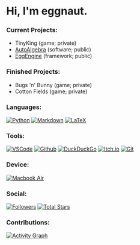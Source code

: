 # Hi, I'm eggnaut.

### Current Projects:
- TinyKing (game; private)
- [AutoAlgebra](https://github.com/eggnaut/AutoAlgebra) (software; public)
- [EggEngine](https://github.com/eggnaut/EggEngine) (framework; public)

### Finished Projects:
- Bugs 'n' Bunny (game; private)
- Cotton Fields (game; private)

### Languages:
[![Python](https://img.shields.io/static/v1?label=&logo=Python&logoColor=yellow&style=for-the-badge&message=Python&color=blue)](https://python.org) [![Markdown](https://img.shields.io/static/v1?label=&logo=Markdown&logoColor=white&style=for-the-badge&message=Markdown&color=black)](https://markdownguide.org) [![LaTeX](https://img.shields.io/static/v1?label=&logo=LaTeX&logoColor=blue&style=for-the-badge&message=LaTeX&color=white)](https://latex-project.org)

### Tools:
[![VSCode](https://img.shields.io/static/v1?label=&logo=Visual%20Studio%20Code&logoColor=blue&style=for-the-badge&message=VSCode&color=white)](https://code.visualstudio.com/) [![Github](https://img.shields.io/static/v1?label=&logo=Github&logoColor=white&style=for-the-badge&message=Github&color=black)](https://github.com/eggnaut) [![DuckDuckGo](https://img.shields.io/static/v1?label=&logo=DuckDuckGo&logoColor=white&style=for-the-badge&message=DuckDuckGo&color=orange)](https://duckduckgo.com) [![Itch.io](https://img.shields.io/static/v1?label=&logo=Itch.io&logoColor=white&style=for-the-badge&message=Itch.io&color=red)](https://eggnaut.itch.io) [![Git](https://img.shields.io/static/v1?label=&logo=Git&logoColor=orange&style=for-the-badge&message=Git&color=white)](https://git-scm.com)

### Device:
[![Macbook Air](https://img.shields.io/static/v1?label=&logo=Apple&logoColor=black&style=for-the-badge&message=Macbook%20Air&color=white)](https://www.apple.com/macbook-air/)

### Social:
[![Followers](https://img.shields.io/github/followers/eggnaut?logo=Github&style=for-the-badge)](https://github.com/eggnaut) [![Total Stars](https://img.shields.io/github/stars/eggnaut?color=yellow&logo=Github&style=for-the-badge&label=Total%20Stars)](https://github.com/eggnaut?tab=repositories)


### Contributions:
[![Activity Graph](https://github-readme-activity-graph.cyclic.app/graph?username=eggnaut&hide_title=true&theme=github-compact&hide_border=true)](https://github.com/eggnaut)
